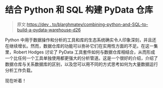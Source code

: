 # 结合 Python 和 SQL 构建 PyData 仓库

> 原文:[https://dev . to/blarghmatey/combining-python-and-SQL-to-build-a-pydata-warehouse-d26](https://dev.to/blarghmatey/combining-python-and-sql-to-build-a-pydata-warehouse-d26)

Python 中用于数据操作和分析的工具和库的生态系统确实令人印象深刻，并且还在继续增长。然而，数据仓库的功能可以弥补它们在实用性方面的不足。在这一集里，Robert Hodges 讨论了 PyData 工具套件如何与数据仓库相结合，从而形成一个比任何一个工具单独使用都更强大的分析管道。这是一个很好的介绍，介绍了数据仓库与关系数据库的区别，以及您可以用不同的方式思考如何为大量数据运行分析工作负载。

现在听着！